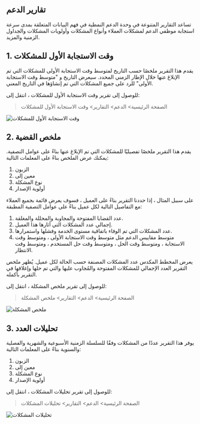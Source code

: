 ## تقارير الدعم

تساعد التقارير المتنوعة في وحدة الدعم النمطية في فهم البيانات المتعلقة بمدى سرعة استجابة موظفي الدعم لمشكلات العملاء وأنواع المشكلات وأولويات المشكلات والجداول الزمنية والمزيد.

## 1. وقت الاستجابة الأول للمشكلات

يقدم هذا التقرير ملخصًا حسب التاريخ لمتوسط ​​وقت الاستجابة الأولى للمشكلات التي تم الإبلاغ عنها خلال الإطار الزمني المحدد. سيعرض التاريخ و "متوسط ​​وقت الاستجابة الأولى" للرد على جميع المشكلات التي تم إنشاؤها في التاريخ المعني.

للوصول إلى تقرير وقت الاستجابة الأول للمشكلات ، انتقل إلى:

> الصفحة الرئيسية> الدعم> التقارير> وقت الاستجابة الأول للمشكلات

![وقت الاستجابة الأول للمشكلات](https://docs.erpnext.com/files/first-response-time.png)

## 2. ملخص القضية

يقدم هذا التقرير ملخصًا تفصيليًا للمشكلات التي تم الإبلاغ عنها بناءً على عوامل التصفية. يمكنك عرض الملخص بناءً على المعلمات التالية:

1. الزبون
2. معين إلى
3. نوع المشكلة
4. أولوية الإصدار

على سبيل المثال ، إذا حددنا التقرير بناءً على العميل ، فسوف يعرض قائمة بجميع العملاء مع التفاصيل التالية لكل عميل بناءً على عوامل التصفية المطبقة:

1. عدد القضايا المفتوحة والمجاوبة والمحللة والمغلقة.
2. إجمالي عدد المشكلات التي أثارها هذا العميل.
3. عدد المشكلات التي تم الوفاء باتفاقية مستوى الخدمة وفشلها واستمرارها.
4. متوسط ​​مقاييس الدعم مثل متوسط ​​وقت الاستجابة الأولى ، ومتوسط ​​وقت الاستجابة ، ومتوسط ​​وقت الحل ، ومتوسط ​​وقت حل المستخدم ، ومتوسط ​​وقت الانتظار.

يعرض المخطط المكدس عدد المشكلات المصنفة حسب الحالة لكل عميل. يُظهر ملخص التقرير العدد الإجمالي للمشكلات المفتوحة والمُجاوب عليها والتي تم حلها وإغلاقها في التقرير بأكمله.

للوصول إلى تقرير ملخص المشكلة ، انتقل إلى:

> الصفحة الرئيسية> الدعم> التقارير> ملخص المشكلة

![ملخص المشكلة](https://docs.erpnext.com/files/issue-summary-report.png)

## 3. تحليلات العدد

يوفر هذا التقرير عددًا من المشكلات وفقًا للسلسلة الزمنية الأسبوعية والشهرية والفصلية والسنوية بناءً على المعلمات التالية:

1. الزبون
2. معين إلى
3. نوع المشكلة
4. أولوية الإصدار

للوصول إلى تقرير تحليلات المشكلات ، انتقل إلى:

> الصفحة الرئيسية> الدعم> التقارير> تحليلات المشكلات

![تحليلات المشكلات](https://docs.erpnext.com/files/issue-analytics.png)